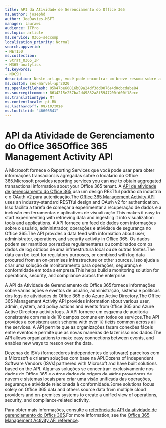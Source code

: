 ```yaml
---
title: API da Atividade de Gerenciamento do Office 365
ms.author: josephd
author: JoeDavies-MSFT
manager: laurawi
audience: ITPro
ms.topic: article
ms.service: O365-seccomp
localization_priority: Normal
search.appverid:
- MET150
ms.collection:
- Strat_O365_IP
- M365-analytics
f1.keywords:
- NOCSH
description: Neste artigo, você pode encontrar um breve resumo sobre a API da atividade de gerenciamento do Office 365 e as informações que ele fornece dos logs de atividades.
ms.custom: seo-marvel-apr2020
ms.openlocfilehash: 05b47be60816b09a24df3dd0076a4d0cbcdabe84
ms.sourcegitcommit: 8634215e257ba2d49832a8f5947700fd00f18ece
ms.translationtype: MT
ms.contentlocale: pt-BR
ms.lasthandoff: 08/10/2020
ms.locfileid: "46605543"
---
```

# <a name="office-365-management-activity-api"></a><span data-ttu-id="d5ff8-103">API da Atividade de Gerenciamento do Office 365</span><span class="sxs-lookup"><span data-stu-id="d5ff8-103">Office 365 Management Activity API</span></span>

<span data-ttu-id="d5ff8-104">A Microsoft fornece o Reporting Services que você pode usar para obter informações transacionais agregadas sobre o locatário do Office 365.</span><span class="sxs-lookup"><span data-stu-id="d5ff8-104">Microsoft provides reporting services you can use to obtain aggregated transactional information about your Office 365 tenant.</span></span> <span data-ttu-id="d5ff8-105">A [API de atividade de gerenciamento do Office 365](https://docs.microsoft.com/office/office-365-management-api/office-365-management-apis-overview#office-365-management-activity-api) usa um design RESTful padrão da indústria e o OAuth v2 para autenticação.</span><span class="sxs-lookup"><span data-stu-id="d5ff8-105">The [Office 365 Management Activity API](https://docs.microsoft.com/office/office-365-management-api/office-365-management-apis-overview#office-365-management-activity-api) uses an industry-standard RESTful design and OAuth v2 for authentication.</span></span> <span data-ttu-id="d5ff8-106">Isso facilita a tarefa de começar a experimentar a recuperação de dados e a inclusão em ferramentas e aplicativos de visualização.</span><span class="sxs-lookup"><span data-stu-id="d5ff8-106">This makes it easy to start experimenting with retrieving data and ingesting it into visualization tools and applications.</span></span> <span data-ttu-id="d5ff8-107">A API fornece um feed de dados com informações sobre o usuário, administrador, operações e atividade de segurança no Office 365.</span><span class="sxs-lookup"><span data-stu-id="d5ff8-107">The API provides a data feed with information about user, administrator, operations, and security activity in Office 365.</span></span> <span data-ttu-id="d5ff8-108">Os dados podem ser mantidos por razões regulamentares ou combinados com os dados de log obtidos de uma infraestrutura local ou de outras fontes.</span><span class="sxs-lookup"><span data-stu-id="d5ff8-108">The data can be kept for regulatory purposes, or combined with log data procured from an on-premises infrastructure or other sources.</span></span> <span data-ttu-id="d5ff8-109">Isso ajuda a criar uma solução de monitoramento para operações, segurança e conformidade em toda a empresa.</span><span class="sxs-lookup"><span data-stu-id="d5ff8-109">This helps build a monitoring solution for operations, security, and compliance across the enterprise.</span></span>

<span data-ttu-id="d5ff8-110">A API da Atividade de Gerenciamento do Office 365 fornece informações sobre várias ações e eventos de usuário, administração, sistema e políticas dos logs de atividades do Office 365 e do Azure Active Directory.</span><span class="sxs-lookup"><span data-stu-id="d5ff8-110">The Office 365 Management Activity API provides information about various user, admin, system, and policy actions and events from Office 365 and Azure Active Directory activity logs.</span></span> <span data-ttu-id="d5ff8-111">A API fornece um esquema de auditoria consistente com mais de 10 campos comuns em todos os serviços.</span><span class="sxs-lookup"><span data-stu-id="d5ff8-111">The API provides a consistent audit schema with over 10 fields common across all the services.</span></span> <span data-ttu-id="d5ff8-112">A API permite que as organizações façam conexões fáceis entre eventos e permite que as novas maneiras de fazer isso nos dados.</span><span class="sxs-lookup"><span data-stu-id="d5ff8-112">The API allows organizations to make easy connections between events, and enables new ways to reason over the data.</span></span>

<span data-ttu-id="d5ff8-113">Dezenas de ISVs (fornecedores independentes de software) parceiros com a Microsoft e criaram soluções com base na API.</span><span class="sxs-lookup"><span data-stu-id="d5ff8-113">Dozens of Independent Software Vendors (ISVs) partnered with Microsoft and have built solutions based on the API.</span></span> <span data-ttu-id="d5ff8-114">Algumas soluções se concentram exclusivamente nos dados do Office 365 e outros dados de origem de vários provedores de nuvem e sistemas locais para criar uma visão unificada das operações, segurança e atividade relacionada à conformidade.</span><span class="sxs-lookup"><span data-stu-id="d5ff8-114">Some solutions focus solely on Office 365 data and others source data from multiple cloud providers and on-premises systems to create a unified view of operations, security, and compliance-related activity.</span></span> 

<span data-ttu-id="d5ff8-115">Para obter mais informações, consulte a [referência da API da atividade de gerenciamento do Office 365](https://docs.microsoft.com/office/office-365-management-api/office-365-management-activity-api-reference).</span><span class="sxs-lookup"><span data-stu-id="d5ff8-115">For more information, see the [Office 365 Management Activity API reference](https://docs.microsoft.com/office/office-365-management-api/office-365-management-activity-api-reference).</span></span>

